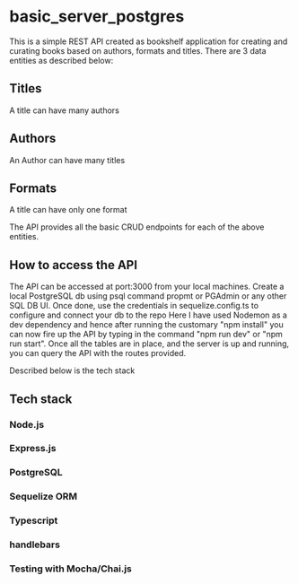 # basic_server_postgres
This is a simple REST API created as bookshelf application for creating and curating books based on authors, formats and titles. There are 3 data entities as described below:

## Titles
A title can have many authors

## Authors
An Author can have many titles

## Formats
A title can have only one format

The API provides all the basic CRUD endpoints for each of the above entities.

## How to access the API

The API can be accessed at port:3000 from your local machines. 
Create a local PostgreSQL db using psql command propmt or PGAdmin or any other SQL DB UI.
Once done, use the credentials in sequelize.config.ts to configure and connect your db to the repo
Here I have used Nodemon as a dev dependency and hence after running the customary "npm install" you can now fire up the API by typing in the command "npm run dev" or "npm run start". 
Once all the tables are in place, and the server is up and running, you can query the API with the routes provided. 

Described below is the tech stack

## Tech stack
### Node.js
### Express.js
### PostgreSQL
### Sequelize ORM
### Typescript
### handlebars
### Testing with Mocha/Chai.js

